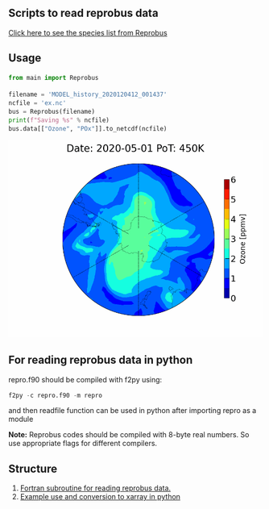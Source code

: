 ## Scripts to read reprobus data

[Click here to see the species list from Reprobus](species.md)

## Usage

```python
from main import Reprobus

filename = 'MODEL_history_2020120412_001437'
ncfile = 'ex.nc'
bus = Reprobus(filename)
print(f"Saving %s" % ncfile)
bus.data[["Ozone", "POx"]].to_netcdf(ncfile)
```

![Reprobus Ozone 2020](./fig/reprobus_ozone.gif)

## For reading reprobus data in python

repro.f90 should be compiled with f2py using:

```python
f2py -c repro.f90 -m repro
```

and then readfile function can be used in python after importing repro as a module

**Note:** Reprobus codes should be compiled with 8-byte real numbers. So use appropriate flags for different compilers.

## Structure  

1. [Fortran subroutine for reading reprobus data.](./repro.f90)
2. [Example use and conversion to xarray in python](./repro.ipynb)
